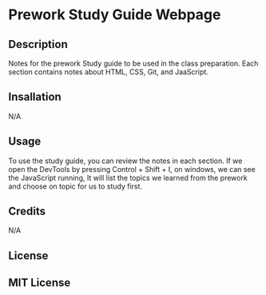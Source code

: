 # Prework Study Guide Webpage

## Description

Notes for the prework Study guide to be used in the class preparation. Each section contains notes about HTML, CSS, Git, and JaaScript.

## Insallation

N/A

## Usage

 To use the study guide, you can review the notes in each section. If we open the DevTools by pressing Control + Shift + I, on windows, we can see the JavaScript running, It will list the topics we learned from the prework and choose on topic for us to study first.

## Credits

N/A

## License
MIT License
---

